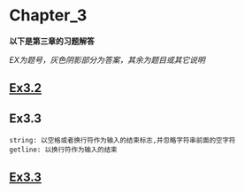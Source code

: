 # Chapter_3

**以下是第三章的习题解答**

*EX为题号，灰色阴影部分为答案，其余为题目或其它说明*

## [Ex3.2](./ex3_2.cpp)

## Ex3.3
```
string: 以空格或者换行符作为输入的结束标志,并忽略字符串前面的空字符
getline: 以换行符作为输入的结束
```

## [Ex3.3](./ex3_3.cpp)
